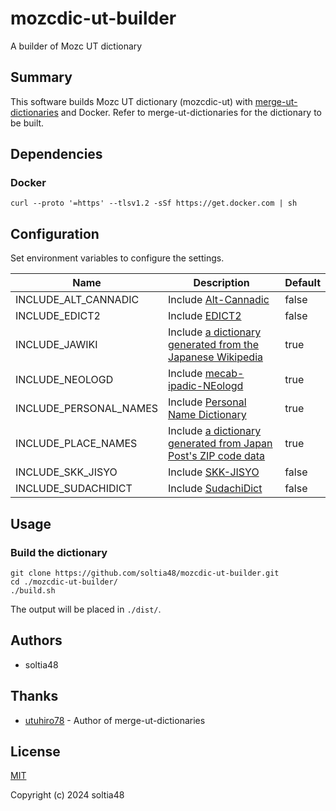 # mozcdic-ut-builder

A builder of Mozc UT dictionary

## Summary

This software builds Mozc UT dictionary (mozcdic-ut) with [merge-ut-dictionaries](https://github.com/utuhiro78/merge-ut-dictionaries) and Docker.
Refer to merge-ut-dictionaries for the dictionary to be built.

## Dependencies

### Docker

```
curl --proto '=https' --tlsv1.2 -sSf https://get.docker.com | sh
```

## Configuration

Set environment variables to configure the settings.

| Name | Description | Default |
| ---- |---- | ---- |
| INCLUDE_ALT_CANNADIC | Include [Alt-Cannadic](https://github.com/utuhiro78/mozcdic-ut-alt-cannadic) | false |
| INCLUDE_EDICT2 | Include [EDICT2](https://github.com/utuhiro78/mozcdic-ut-edict2) | false |
| INCLUDE_JAWIKI | Include [a dictionary generated from the Japanese Wikipedia](https://github.com/utuhiro78/mozcdic-ut-jawiki) | true |
| INCLUDE_NEOLOGD | Include [mecab-ipadic-NEologd](https://github.com/utuhiro78/mozcdic-ut-neologd) | true |
| INCLUDE_PERSONAL_NAMES | Include [Personal Name Dictionary](https://github.com/utuhiro78/mozcdic-ut-personal-names) | true |
| INCLUDE_PLACE_NAMES | Include [a dictionary generated from Japan Post's ZIP code data](https://github.com/utuhiro78/mozcdic-ut-place-names) | true |
| INCLUDE_SKK_JISYO | Include [SKK-JISYO](https://github.com/utuhiro78/mozcdic-ut-skk-jisyo) | false |
| INCLUDE_SUDACHIDICT | Include [SudachiDict](https://github.com/utuhiro78/mozcdic-ut-sudachidict) | false |

## Usage

### Build the dictionary

```
git clone https://github.com/soltia48/mozcdic-ut-builder.git
cd ./mozcdic-ut-builder/
./build.sh
```

The output will be placed in `./dist/`.

## Authors

- soltia48

## Thanks

- [utuhiro78](https://github.com/utuhiro78) - Author of merge-ut-dictionaries

## License

[MIT](https://opensource.org/licenses/MIT)

Copyright (c) 2024 soltia48
